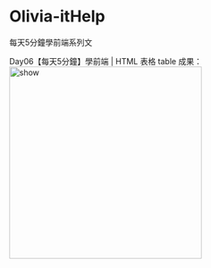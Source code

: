 # Olivia-itHelp
每天5分鐘學前端系列文

Day06【每天5分鐘】學前端 | HTML 表格 table
成果：
<img width="344" alt="show" src="https://user-images.githubusercontent.com/96507242/188732526-4368fa25-39ae-4cbb-9f07-061b1b9316dc.png">
